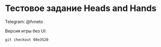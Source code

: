 # Тестовое задание Heads and Hands
Telegram: @fvneto

Версия игры без UI:
```
git checkout 08e3520
```
